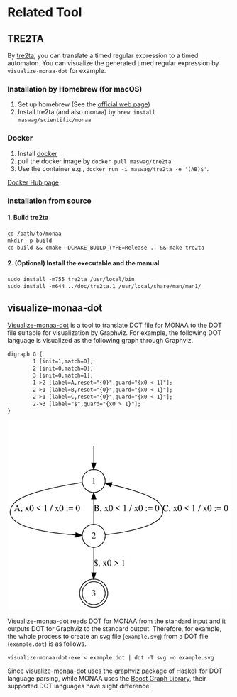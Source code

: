 Related Tool
============

TRE2TA
------

By [tre2ta](./tre2ta_man.md), you can translate a timed regular expression to a timed automaton. You can visualize the generated timed regular expression by `visualize-monaa-dot` for example.


### Installation by Homebrew (for macOS)

1. Set up homebrew (See the [official web page](https://brew.sh))
2. Install tre2ta (and also monaa) by `brew install maswag/scientific/monaa`

### Docker

1. Install [docker](https://www.docker.com/)
2. pull the docker image by `docker pull maswag/tre2ta`.
3. Use the container e.g., `docker run -i maswag/tre2ta -e '(AB)$'`.

[Docker Hub page](https://cloud.docker.com/u/maswag/repository/docker/maswag/tre2ta)

### Installation from source

#### 1. Build tre2ta

```
cd /path/to/monaa
mkdir -p build
cd build && cmake -DCMAKE_BUILD_TYPE=Release .. && make tre2ta
```

#### 2. (Optional) Install the executable and the manual

```
sudo install -m755 tre2ta /usr/local/bin
sudo install -m644 ../doc/tre2ta.1 /usr/local/share/man/man1/
```

visualize-monaa-dot
-------------------

[Visualize-monaa-dot](https://github.com/MasWag/visualize-monaa-dot) is a tool to translate DOT file for MONAA to the DOT file suitable for visualization by Graphviz. For example, the following DOT language is visualized as the following graph through Graphviz.

```
digraph G {
        1 [init=1,match=0];
        2 [init=0,match=0];
        3 [init=0,match=1];
        1->2 [label=A,reset="{0}",guard="{x0 < 1}"];
        2->1 [label=B,reset="{0}",guard="{x0 < 1}"];
        2->1 [label=C,reset="{0}",guard="{x0 < 1}"];
        2->3 [label="$",guard="{x0 > 1}"];
}
```

![visualized timed automaton by Graphviz](./fig/TA/timed.svg)

Visualize-monaa-dot reads DOT for MONAA from the standard input and it outputs DOT for Graphviz to the standard output. Therefore, for example, the whole process to create an svg file (`example.svg`) from a DOT file (`example.dot`) is as follows.

```
visualize-monaa-dot-exe < example.dot | dot -T svg -o example.svg
```

Since visualize-monaa-dot uses the [graphviz](http://hackage.haskell.org/package/graphviz) package of Haskell for DOT language parsing, while MONAA uses the [Boost Graph Library](https://www.boost.org/doc/libs/1_70_0/libs/graph/doc/index.html), their supported DOT languages have slight difference.
